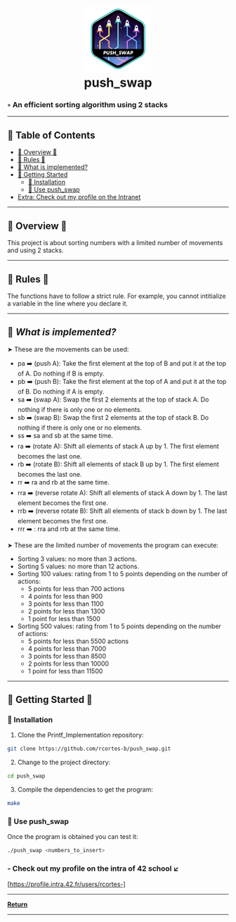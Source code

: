 <h1 align="center">
<img src="https://github.com/mcombeau/mcombeau/blob/main/42_badges/push_swape.png" alt="Push_swap 42 project badge"/>
<br>push_swap</h1>
<h3>◦ An efficient sorting algorithm using 2 stacks </h3>

---

## 📖 Table of Contents
- [📍 Overview 📍](#-overview-)
- [📍 Rules 📍](#-rules-)
- [🔎 What is implemented?](#-what-is-implemented)
- [🚀 Getting Started](#-getting-started--)
    - [🔧 Installation](#-installation)
    - [🤖 Use push_swap](#-use-push_swap)
- [Extra: Check out my profile on the Intranet](#--check-out-my-profile-on-the-intra-of-42-school-%EF%B8%8F)

---

## 📍 Overview 📍

This project is about sorting numbers with a limited number of movements and using 2 stacks.


---

## 📍 Rules 📍

The functions have to follow a strict rule. For example, you cannot intitialize a variable in the line where you declare it.


---


## 🔎 _What is implemented?_

➤ These are the movements can be used:

* pa ➡️ (push A): Take the first element at the top of B and put it at the top of A. Do nothing if B is empty.
* pb ➡️ (push B): Take the first element at the top of A and put it at the top of B. Do nothing if A is empty.
* sa ➡️ (swap A): Swap the first 2 elements at the top of stack A. Do nothing if there is only one or no elements.
* sb ➡️ (swap B): Swap the first 2 elements at the top of stack B. Do nothing if there is only one or no elements.
* ss ➡️ sa and sb at the same time.
* ra ➡️ (rotate A): Shift all elements of stack A up by 1. The first element becomes the last one.
* rb ➡️ (rotate B): Shift all elements of stack B up by 1. The first element becomes the last one.
* rr ➡️ ra and rb at the same time.
* rra ➡️ (reverse rotate A): Shift all elements of stack A down by 1. The last element becomes the first one.
* rrb ➡️ (reverse rotate B): Shift all elements of stack b down by 1. The last element becomes the first one.
* rrr ➡️ : rra and rrb at the same time.

➤ These are the limited number of movements the program can execute:

* Sorting 3 values: no more than 3 actions.
* Sorting 5 values: no more than 12 actions.
* Sorting 100 values: rating from 1 to 5 points depending on the number of actions:
  * 5 points for less than 700 actions
  * 4 points for less than 900
  * 3 points for less than 1100
  * 2 points for less than 1300
  * 1 point for less than 1500
* Sorting 500 values: rating from 1 to 5 points depending on the number of actions:
  * 5 points for less than 5500 actions
  * 4 points for less than 7000
  * 3 points for less than 8500
  * 2 points for less than 10000
  * 1 point for less than 11500

---

## 🚀 Getting Started  🚀 

### 🔧 Installation

1. Clone the Printf_Implementation repository:
```sh
git clone https://github.com/rcortes-b/push_swap.git
```

2. Change to the project directory:
```sh
cd push_swap
```

3. Compile the dependencies to get the program:
```sh
make
```

### 🤖 Use push_swap
Once the program is obtained you can test it:
```sh
./push_swap <numbers_to_insert>
```
### - Check out my profile on the intra of 42 school ↙️
[https://profile.intra.42.fr/users/rcortes-]

---

[**Return**](#Top)

---
